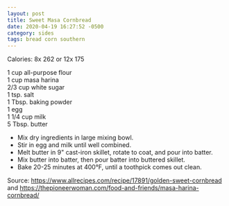 ```yaml
---
layout: post
title: Sweet Masa Cornbread
date: 2020-04-19 16:27:52 -0500
category: sides
tags: bread corn southern
---
```

Calories: 8x 262 or 12x 175  

1 cup all-purpose flour  
1 cup masa harina  
2/3 cup white sugar  
1 tsp. salt  
1 Tbsp. baking powder  
1 egg  
1 1/4 cup milk  
5 Tbsp. butter  

  * Mix dry ingredients in large mixing bowl.
  * Stir in egg and milk until well combined.
  * Melt butter in 9" cast-iron skillet, rotate to coat, and pour into batter.
  * Mix butter into batter, then pour batter into buttered skillet.
  * Bake 20-25 minutes at 400°F, until a toothpick comes out clean.

Source: <https://www.allrecipes.com/recipe/17891/golden-sweet-cornbread> and <https://thepioneerwoman.com/food-and-friends/masa-harina-cornbread/>
